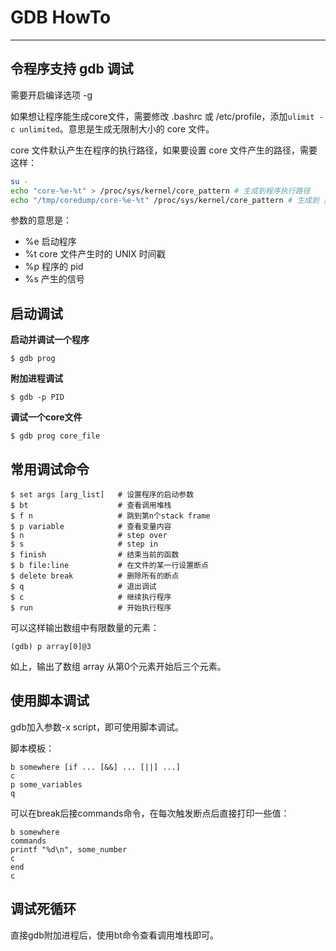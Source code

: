 # GDB HowTo

---

## 令程序支持 gdb 调试

需要开启编译选项 -g

如果想让程序能生成core文件，需要修改 .bashrc 或 /etc/profile，添加`ulimit -c unlimited`。意思是生成无限制大小的 core 文件。

core 文件默认产生在程序的执行路径，如果要设置 core 文件产生的路径，需要这样：

```bash
su -
echo "core-%e-%t" > /proc/sys/kernel/core_pattern # 生成到程序执行路径
echo "/tmp/coredump/core-%e-%t" /proc/sys/kernel/core_pattern # 生成到 /tmp/coredump
```

参数的意思是：

- %e 启动程序
- %t core 文件产生时的 UNIX 时间戳
- %p 程序的 pid
- %s 产生的信号

## 启动调试

**启动并调试一个程序**

```
$ gdb prog
```

**附加进程调试**

```
$ gdb -p PID
```

**调试一个core文件**

```
$ gdb prog core_file
```

## 常用调试命令

```
$ set args [arg_list]   # 设置程序的启动参数
$ bt                    # 查看调用堆栈
$ f n                   # 跳到第n个stack frame
$ p variable            # 查看变量内容
$ n                     # step over
$ s                     # step in
$ finish                # 结束当前的函数
$ b file:line           # 在文件的某一行设置断点
$ delete break          # 删除所有的断点
$ q                     # 退出调试
$ c                     # 继续执行程序
$ run                   # 开始执行程序
```

可以这样输出数组中有限数量的元素：

```gdb
(gdb) p array[0]@3
```

如上，输出了数组 array 从第0个元素开始后三个元素。

## 使用脚本调试

gdb加入参数-x script，即可使用脚本调试。

脚本模板：

```gdb
b somewhere [if ... [&&] ... [||] ...]
c
p some_variables
q
```

可以在break后接commands命令，在每次触发断点后直接打印一些值：

```gdb
b somewhere
commands
printf "%d\n", some_number
c
end
c
```

## 调试死循环

直接gdb附加进程后，使用bt命令查看调用堆栈即可。